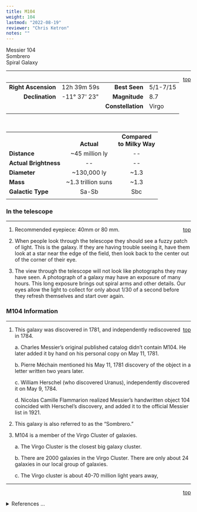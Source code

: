```yaml
---
title: M104
weight: 104
lastmod: "2022-08-19"
reviewer: "Chris Ketron"
notes: ""
---
```


<script src="/js/whatsup.js"></script>
<script type="text/javascript">
	var objectName ="M104"
	var objectDesc ="Sombrero<br/>Spiral Galaxy<br/>in the Constellation<br/>Virgo"
	var objectImage="m104.jpg"
</script>

<span style='float:right;'><div id=whatsup></div></span>

Messier 104  
Sombrero  
Spiral Galaxy  

---
<span style='float:right;'>[top](#)</span>

|   |   |   |   |
|--:|:--|--:|:--|
|**Right Ascension**|12h 39m 59s|**Best Seen**|5/1-7/15|
|**Declination**|-11&deg; 37' 23"	|**Magnitude**|8.7|
|   |   |**Constellation**|Virgo|
|   |   |   |   |

<br/>

|  |  |  |
|---|:--:|:--:|
|  |<br/>**Actual**|**Compared<br/>to Milky Way**|
|**Distance**|~45 million ly|--|
|**Actual Brightness**|--|--|
|**Diameter**|~130,000 ly|~1.3|
|**Mass**|~1.3 trillion suns|~1.3|
|**Galactic Type**|Sa-Sb|Sbc|
|  |  |  |


### In the telescope

---
<span style='float:right;'>[top](#)</span>

1.	Recommended eyepiece: 40mm or 80 mm.

2.	When people look through the telescope they should see a fuzzy patch of light.  This is the galaxy.  If they are having trouble seeing it, have them look at a star near the edge of the field, then look back to the center out of the corner of their eye.
   
3.	The view through the telescope will not look like photographs they may have seen.  A photograph of a galaxy may have an exposure of many hours.  This long exposure brings out spiral arms and other details.  Our eyes allow the light to collect for only about 1/30 of a second before they refresh themselves and start over again.

### M104 Information

---
<span style='float:right;'>[top](#)</span>

1.	This galaxy was discovered in 1781, and independently rediscovered in 1784.

    a.	Charles Messier’s original published catalog didn’t contain M104.  He later added it by hand on his personal copy on May 11, 1781.  

    b.	Pierre Méchain mentioned his May 11, 1781 discovery of the object in a letter written two years later.
    
    c.	William Herschel (who discovered Uranus), independently discovered it on May 9, 1784.

    d.	Nicolas Camille Flammarion realized Messier’s handwritten object 104 coincided with Herschel’s discovery, and added it to the official Messier list in 1921.

2.	This galaxy is also referred to as the “Sombrero.”

3.	M104 is a member of the Virgo Cluster of galaxies.

    a.	The Virgo Cluster is the closest big galaxy cluster.

    b.	There are 2000 galaxies in the Virgo Cluster.  There are only about 24 galaxies in our local group of galaxies.

    c.	The Virgo cluster is about 40-70 million light years away,

---
<span style='float:right;'>[top](#)</span>
<br/>
<details>
<summary>References ...</summary>

|   |   |   | 
|---|---|---|
|**Item**|**Updated**|**Notes**|
|Coordinates|2003-01-13|tweaked a bit|
|Magnitude|2003-01-13|sciencenet says 8.3 <http://www.sciencenet.org.uk/astron/const/Virgo/m104.html> SEDs says 8.0 <http://messier.seds.org/m/m104.html> but sciencenet does point out that brightness is spread out, so seems dimmer than star of same mag -- SO – sticking with 8.7|
|Distance|2003-01-13|previously said 40 million ly – BUT, SEDs says 50 <http://messier.seds.org/m/m104.html> and NRAO says 40 <http://www.noao.edu/outreach/aop/observers/m104.html>|
|Actual Brightness|--|  |
|Diameter|2003-01-13|can find no support, but looks OK|
|Mass|2003-01-13|can find no support, but looks OK|
|Galactic Type|2003-01-13|<http://messier.seds.org/m/m104.html>|
|Other Information|2003-01-13|from <http://messier.seds.org/m/m104.html> Previously said Virgo cluster had 10,000 galaxies – BUT SEDs said 2000 <http://messier.seds.org/more/virgo.html>.  Can find no support for Virgo cluster distance/diameter, but sound OK|
</details>
